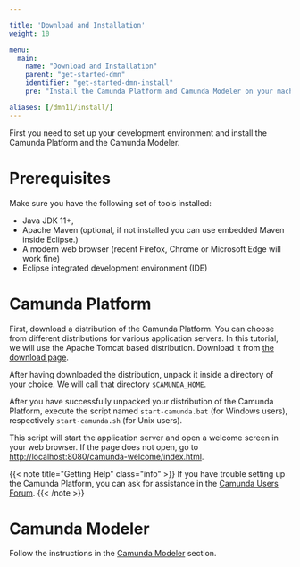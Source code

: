 ```yaml
---

title: 'Download and Installation'
weight: 10

menu:
  main:
    name: "Download and Installation"
    parent: "get-started-dmn"
    identifier: "get-started-dmn-install"
    pre: "Install the Camunda Platform and Camunda Modeler on your machine."

aliases: [/dmn11/install/]
---
```


First you need to set up your development environment and install the Camunda Platform and the Camunda Modeler.


# Prerequisites

Make sure you have the following set of tools installed:

* Java JDK 11+,
* Apache Maven (optional, if not installed you can use embedded Maven inside Eclipse.)
* A modern web browser (recent Firefox, Chrome or Microsoft Edge will work fine)
* Eclipse integrated development environment (IDE)


# Camunda Platform

First, download a distribution of the Camunda Platform. You can choose from different distributions for various application servers. In this tutorial, we will use the Apache Tomcat based distribution. Download it from [the download page](https://camunda.com/download/).

After having downloaded the distribution, unpack it inside a directory of your choice. We will call that directory `$CAMUNDA_HOME`.

After you have successfully unpacked your distribution of the Camunda Platform, execute the script named `start-camunda.bat` (for Windows users), respectively `start-camunda.sh` (for Unix users).

This script will start the application server and open a welcome screen in your web browser. If the page does not open, go to [http://localhost:8080/camunda-welcome/index.html](http://localhost:8080/camunda-welcome/index.html).

{{< note title="Getting Help" class="info" >}}
If you have trouble setting up the Camunda Platform, you can ask for assistance in the [Camunda Users Forum](https://forum.camunda.org/).
{{< /note >}}

# Camunda Modeler

Follow the instructions in the [Camunda Modeler](/manual/latest/installation/camunda-modeler) section.
